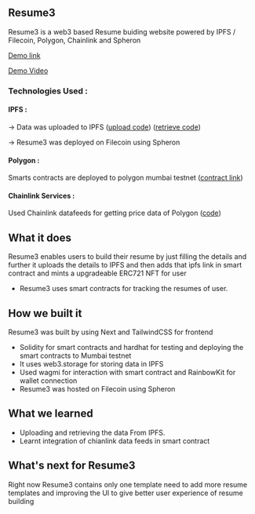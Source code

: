 ## Resume3

Resume3 is a web3 based Resume buiding website powered by IPFS / Filecoin, Polygon, Chainlink and Spheron

[Demo link](https://resume3-631701.spheron.app/)

[Demo Video](https://www.youtube.com/watch?v=fdZ_QQeziB0)

### Technologies Used :

#### IPFS :
-> Data was uploaded to IPFS  ([upload code](https://github.com/dinesh11515/resume3/blob/main/pages/create.tsx#L288)) 
([retrieve code](https://github.com/dinesh11515/resume3/blob/main/pages/resume.tsx#L38))

-> Resume3 was deployed on Filecoin using Spheron


#### Polygon :
Smarts contracts are deployed to polygon mumbai testnet ([contract link](https://mumbai.polygonscan.com/address/0xD9cacab5D812cc1Ca347b19D3Cbbb869b814b86e#code))

#### Chainlink Services :
Used Chainlink datafeeds for getting price data of Polygon ([code](https://github.com/dinesh11515/resume3/blob/main/contracts/contracts/Resume3.sol#L20))

## What it does
Resume3 enables users to build their resume by just filling the details and further it uploads the details to IPFS and then adds that ipfs link in smart contract and mints a upgradeable ERC721 NFT for user
* Resume3 uses smart contracts for tracking the resumes of user.

## How we built it
Resume3 was built by using Next and TailwindCSS for frontend
* Solidity for smart contracts and hardhat for testing and deploying the smart contracts to Mumbai testnet
* It uses web3.storage for storing data in IPFS 
* Used wagmi for interaction with smart contract and RainbowKit for wallet connection 
* Resume3 was hosted on Filecoin using Spheron

## What we learned
* Uploading and retrieving the data From IPFS.
* Learnt integration of chianlink data feeds in smart contract
## What's next for Resume3
Right now Resume3 contains only one template need to add more resume templates and improving the UI to give better user experience of resume building
